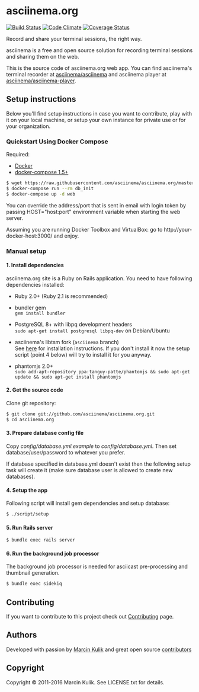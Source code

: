 # asciinema.org

[![Build Status](https://travis-ci.org/asciinema/asciinema.org.svg?branch=master)](https://travis-ci.org/asciinema/asciinema.org)
[![Code Climate](https://codeclimate.com/github/asciinema/asciinema.org/badges/gpa.svg)](https://codeclimate.com/github/asciinema/asciinema.org)
[![Coverage Status](https://coveralls.io/repos/asciinema/asciinema.org/badge.svg)](https://coveralls.io/r/asciinema/asciinema.org)

Record and share your terminal sessions, the right way.

asciinema is a free and open source solution for recording terminal sessions
and sharing them on the web.

This is the source code of asciinema.org web app. You can find asciinema's
terminal recorder
at [asciinema/asciinema](https://github.com/asciinema/asciinema) and asciinema
player
at [asciinema/asciinema-player](https://github.com/asciinema/asciinema-player).

## Setup instructions

Below you'll find setup instructions in case you want to contribute, play with
it on your local machine, or setup your own instance for private use or for
your organization.

### Quickstart Using Docker Compose

Required:

- [Docker](https://docs.docker.com/engine/getstarted/step_one/#step-1-get-docker)
- [docker-compose 1.5+](https://docs.docker.com/compose/install/)

```bash
$ wget https://raw.githubusercontent.com/asciinema/asciinema.org/master/docker-compose.yml
$ docker-compose run --rm db_init
$ docker-compose up -d web

```

You can override the address/port that is sent in email with login token by passing HOST="host:port" environment variable when starting the web server.

Assuming you are running Docker Toolbox and VirtualBox: go to http://your-docker-host:3000/ and enjoy.

### Manual setup

#### 1. Install dependencies

asciinema.org site is a Ruby on Rails application. You need to have following
dependencies installed:

* Ruby 2.0+ (Ruby 2.1 is recommended)

* bundler gem  
  `gem install bundler`

* PostgreSQL 8+ with libpq development headers  
  `sudo apt-get install postgresql libpq-dev` on Debian/Ubuntu

* asciinema's libtsm fork (`asciinema` branch)  
  See [here](https://github.com/asciinema/libtsm/blob/asciinema/README) for installation instructions.
  If you don't install it now the setup script (point 4 below) will try to
  install it for you anyway.

* phantomjs 2.0+  
  `sudo add-apt-repository ppa:tanguy-patte/phantomjs && sudo apt-get update && sudo apt-get install phantomjs`

#### 2. Get the source code

Clone git repository:

```bash
$ git clone git://github.com/asciinema/asciinema.org.git
$ cd asciinema.org
```

#### 3. Prepare database config file

Copy *config/database.yml.example* to *config/database.yml*. Then set
database/user/password to whatever you prefer.

If database specified in database.yml doesn't exist then the following setup
task will create it (make sure database user is allowed to create new
databases).

#### 4. Setup the app

Following script will install gem dependencies and setup database:

```bash
$ ./script/setup
```

#### 5. Run Rails server

```bash
$ bundle exec rails server
```

#### 6. Run the background job processor

The background job processor is needed for asciicast pre-processing and
thumbnail generation.

```bash
$ bundle exec sidekiq
```

## Contributing

If you want to contribute to this project check out
[Contributing](http://asciinema.org/contributing) page.

## Authors

Developed with passion by [Marcin Kulik](http://ku1ik.com) and great open
source [contributors](https://github.com/asciinema/asciinema.org/contributors)

## Copyright

Copyright &copy; 2011-2016 Marcin Kulik. See LICENSE.txt for details.

